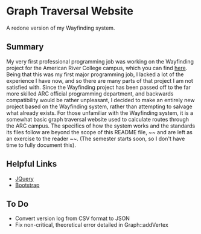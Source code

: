 # Graph Traversal Website
  A redone version of my Wayfinding system.

## Summary
  My very first professional programming job was working on the Wayfinding project for the American River College campus, which you can find [here](https://github.com/design-hub-arc/Wayfinding).
Being that this was my first major programming job, I lacked a lot of the experience I have now, and so there are many parts of that project I am not satisfied with.
Since the Wayfinding project has been passed off to the far more skilled ARC official programming department, and backwards compatibility would be rather unpleasant, I decided to make an entirely new project based on the Wayfinding system, rather than attempting to salvage what already exists.
  For those unfamiliar with the Wayfinding system, it is a somewhat basic graph traversal website used to calculate routes through the ARC campus. The specifics of how the system works and the standards its files follow are beyond the scope of this README file, ~~ and are left as an exercise to the reader ~~. (The semester starts soon, so I don't have time to fully document this).

## Helpful Links
* [JQuery](https://learn.jquery.com/using-jquery-core/)
* [Bootstrap](https://getbootstrap.com/docs/4.5/getting-started/introduction/)

## To Do
* Convert version log from CSV format to JSON
* Fix non-critical, theoretical error detailed in Graph::addVertex
